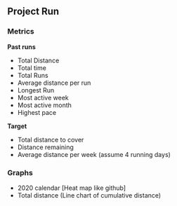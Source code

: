 ## Project Run


### Metrics 

__Past runs__

* Total Distance
* Total time
* Total Runs
* Average distance per run
* Longest Run
* Most active week
* Most active month
* Highest pace

__Target__

* Total distance to cover
* Distance remaining
* Average distance per week (assume 4 running days)


### Graphs

* 2020 calendar [Heat map like github]
* Total distance (Line chart of cumulative distance)